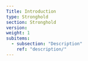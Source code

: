 ```yaml
---
Title: Introduction
type: Stronghold
section: Stronghold
version:
weight: 1
subitems:
  - subsection: "Description"
    ref: "description/"
---
```

